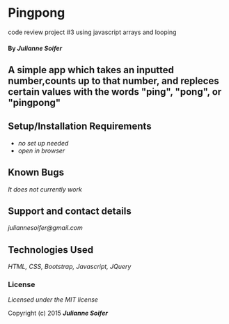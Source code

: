 # Pingpong
code review project #3 using javascript arrays and looping 
#### By _Julianne Soifer_

## A simple app which takes an inputted number,counts up to that number, and repleces certain values with the words "ping", "pong", or "pingpong"

## Setup/Installation Requirements

* _no set up needed_
* _open in browser_

## Known Bugs

_It does not currently work_

## Support and contact details

_juliannesoifer@gmail.com_

## Technologies Used
_HTML, CSS, Bootstrap, Javascript, JQuery_

### License

*Licensed under the MIT license*

Copyright (c) 2015 **_Julianne Soifer_**

